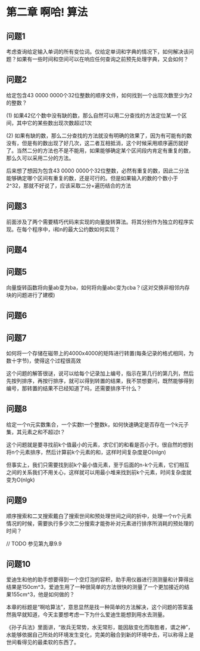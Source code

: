 # 第二章 啊哈! 算法

## 问题1
考虑查询给定输入单词的所有变位词。仅给定单词和字典的情况下，如何解决该问题？如果有一些时间和空间可以在响应任何查询之前预先处理字典，又会如何？

## 问题2
给定包含43 0000 0000个32位整数的顺序文件，如何找到一个出现次数至少为2的整数？

(1) 如果42亿个数中没有缺的数，那么自然可以用二分查找的方法定位某一个区间，其中它的某些数出现次数超过1次

(2) 如果有缺的数，那么二分查找的方法就没有明确的效果了，因为有可能有的数没有，但是有的数出现了好几次，这二者互相抵消，这个时候采用顺序遍历就好了。当然二分的方法也不是不能用，如果能够确定某个区间段内肯定有重复的数，那么久可以采用二分的方法。

后来想了想因为包含43 0000 0000个32位整数，必然有重复的数，因此二分法能够确定哪个区间有重复的数，还是可行的。但是如果输入的数的个数小于2^32，那就不好说了，应该采取二分+遍历结合的方法

## 问题3
前面涉及了两个需要精巧代码来实现的向量旋转算法。将其分别作为独立的程序实现。在每个程序中，i和n的最大公约数如何实现？

## 问题4


## 问题5
向量旋转函数将向量ab变为ba，如何将向量abc变为cba？(这对交换非相邻内存块的问题进行了建模)

## 问题6





## 问题7
如何将一个存储在磁带上的4000x4000的矩阵进行转置(每条记录的格式相同，为数十字节)，使得这个过程很高效

这个问题的解答很谜，说可以给每个记录加上编号，指示在第几行的第几列，然后先按列排序，再按行排序，就可以得到转置的结果，我不禁想要问，既然能够得到编号，那转置的结果不已经知道了吗，还需要排序干什么？

## 问题8
给定一个n元实数集合，一个实数t一个整数k，如何快速确定是否存在一个k元子集，其元素之和不超过t？

这个问题就是要寻找前k个值最小的元素，求它们的和看是否小于t，很自然的想到将n个元素排序，然后计算前k个元素的和，这样时间复杂度是O(nlgn)

但事实上，我们只需要找到前k个最小值元素，至于后面的n-k个元素，它们相互之间的关系我们不用关心，这样就可以用最小堆来找到前k个元素，时间复杂度就变为O(nlgk)


## 问题9
顺序搜索和二叉搜索戴白了搜索世间和预处理世间之间的折中，处理一个n个元素情况的时候，需要执行多少次二分搜索才能弥补对元素进行排序所消耗的预处理的时间？

// TODO
参见第九章9.9

## 问题10

爱迪生和他的助手想要得到一个空灯泡的容积，助手用仪器进行测测量和计算得出结果是150cm^3，爱迪生用了一种很简单的方法很快的测量了一个更加接近的结果155cm^3，他是如何做的？

本章的标题是“啊哈算法”，意思显然是找一种简单的方法解决，这个问题的答案虽然我早就知道，今天主要想考虑一下为什么爱迪生能想到用水去测量。

《孙子兵法》里面讲，“故兵无常势，水无常形，能因敌变化而取胜者，谓之神”，水能够依据自己所处的环境发生变化，完美的融合到新的环境中去，可以称得上是世间看得见的最柔软的东西了。
